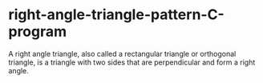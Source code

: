 # right-angle-triangle-pattern-C-program
A right angle triangle, also called a rectangular triangle or orthogonal triangle, is a triangle with two sides that are perpendicular and form a right angle.
